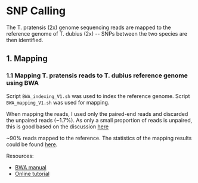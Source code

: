# SNP Calling
The T. pratensis (2x) genome sequencing reads are mapped to the reference genome of T. dubius (2x) -- SNPs between the two species are then identified.

## 1. Mapping
### 1.1 Mapping T. pratensis reads to T. dubius reference genome using BWA
Script `BWA_indexing_V1.sh` was used to index the reference genome. Script `BWA_mapping_V1.sh` was used for mapping.

When mapping the reads, I used only the paired-end reads and discarded the unpaired reads (~1.7%). As only a small proportion of reads is unpaired, this is good based on the discussion [here](https://www.biostars.org/p/140318/)

~90% reads mapped to the reference. The statistics of the mapping results could be found [here](https://github.com/GatorShan/Tragopogon-Methylation-Project/blob/master/SNP_calling/MultiQC_results/Bam_file_multiqc_report.html).

Resources:
  - [BWA manual](http://bio-bwa.sourceforge.net/bwa.shtml)
  - [Online tutorial](https://hbctraining.github.io/In-depth-NGS-Data-Analysis-Course/sessionVI/lessons/01_alignment.html)


